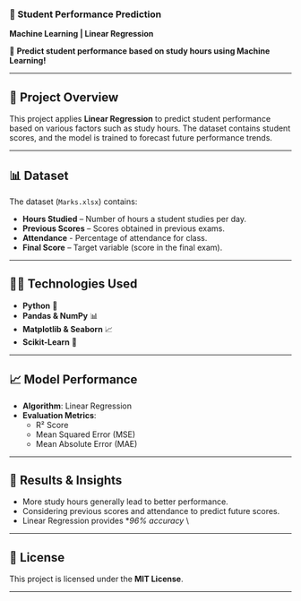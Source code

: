 ### **📌 Student Performance Prediction**  
**Machine Learning | Linear Regression**  

🚀 **Predict student performance based on study hours using Machine Learning!**  

---

## **📖 Project Overview**  
This project applies **Linear Regression** to predict student performance based on various factors such as study hours. The dataset contains student scores, and the model is trained to forecast future performance trends.  

---

## **📊 Dataset**  
The dataset (`Marks.xlsx`) contains:  
- **Hours Studied** – Number of hours a student studies per day.  
- **Previous Scores** – Scores obtained in previous exams.
- **Attendance** - Percentage of attendance for class.
- **Final Score** – Target variable (score in the final exam).  

---

## **🧑‍💻 Technologies Used**  
- **Python** 🐍  
- **Pandas & NumPy** 📊  
- **Matplotlib & Seaborn** 📈  
- **Scikit-Learn** 🤖  

---

## **📈 Model Performance**  
- **Algorithm**: Linear Regression  
- **Evaluation Metrics**:  
  - R² Score  
  - Mean Squared Error (MSE)  
  - Mean Absolute Error (MAE)  

---

## **📌 Results & Insights**  
- More study hours generally lead to better performance.
- Considering previous scores and attendance to predict future scores.
- Linear Regression provides **96% accuracy* \
---


## **📜 License**  
This project is licensed under the **MIT License**.  

---


